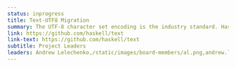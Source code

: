 ```yaml
---
status: inprogress
title: Text-UTF8 Migration
summary: The UTF-8 character set encoding is the industry standard. Haskell Foundation is driving the effort behind the migration of the core text libraries to use UTF-8 as a default. This will have a positive effect on text performance of many Haskell programs.
link: https://github.com/haskell/text
link-text: https://github.com/haskell/text
subtitle: Project Leaders
leaders: Andrew Lelechenko,/static/images/board-members/al.png,andrew.lelechenko@gmail.com;Emily Pillmore,/static/images/exec-team/ep.png,emily@haskell.foundation
---
```


